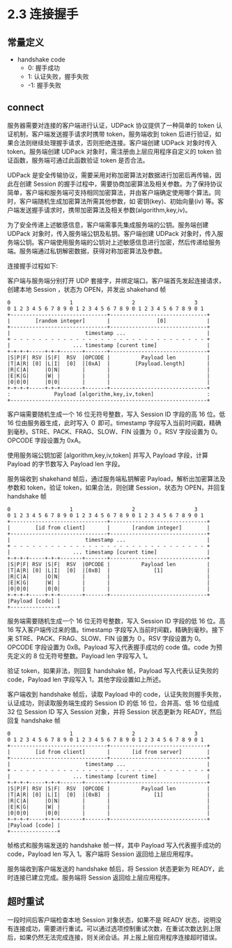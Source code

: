 # 2.3 连接握手

## 常量定义

* handshake code
    * 0: 握手成功
    * 1: 认证失败，握手失败
    * -1: 握手失败

## connect

  服务器需要对连接的客户端进行认证，UDPack 协议提供了一种简单的 token 认证机制，客户端发送握手请求时携带 token，服务端收到 token 后进行验证，如果合法则继续处理握手请求，否则拒绝连接。客户端创建 UDPack 对象时传入 token。服务端创建 UDPack 对象时，需注册由上层应用程序自定义的 token 验证函数，服务端可通过此函数验证 token 是否合法。

  UDPack 是安全传输协议，需要采用对称加密算法对数据进行加密后再传输，因此在创建 Session 的握手过程中，需要协商加密算法及相关参数。为了保持协议简单，客户端和服务端可支持相同加密算法，并由客户端确定使用哪个算法。同时，客户端随机生成加密算法所需其他参数，如 密钥(key)、初始向量(iv) 等。客户端发送握手请求时，携带加密算法及相关参数(algorithm,key,iv)。

  为了安全传递上述敏感信息，客户端需事先集成服务端的公钥。服务端创建 UDPack 对象时，传入服务端公钥及私钥。客户端创建 UDPack 对象时，传入服务端公钥。客户端使用服务端的公钥对上述敏感信息进行加密，然后传递给服务端。服务端通过私钥解密数据，获得对称加密算法及参数。

  连接握手过程如下:
  
  客户端与服务端分别打开 UDP 套接字，并绑定端口。客户端首先发起连接请求，创建本地 Session ，状态为 OPEN，并发出 shakehand 帧

  ```
  0                   1                   2                   3
  0 1 2 3 4 5 6 7 8 9 0 1 2 3 4 5 6 7 8 9 0 1 2 3 4 5 6 7 8 9 0 1
  +-------------------------------+-------------------------------+
  |        [random integer]       |               [0]             |
  +-------------------------------+-------------------------------+
  |                        timestamp ...                          |
  + - - - - - - - - - - - - - - - - - - - - - - - - - - - - - - - +
  |                    ... timestamp [curent time]                |
  +-+-+-+-----+-+-+-------+-------+-------------------------------+
  |S|P|F| RSV |S|F|  RSV  |OPCODE |          Payload len          |
  |T|A|R| [0] |L|I|  [0]  |[0xA]  |        [Payload.length]       |
  |R|C|A|     |O|N|       |       |                               |
  |E|K|G|     |W| |       |       |                               |
  |0|0|0|     |0|0|       |       |                               |
  +-+-+-+-----+-+-+-------+-------+-------------------------------+
  :              Payload [algorithm,key,iv,token]                 :
  +---------------------------------------------------------------+
  ```

  客户端需要随机生成一个 16 位无符号整数，写入 Session ID 字段的高 16 位。低 16 位由服务器生成，此时写入 ０ 即可。timestamp 字段写入当前时间戳，精确到毫秒。STRE、PACK、FRAG、SLOW、FIN 设置为 ０。RSV 字段设置为 0。OPCODE 字段设置为 0xA。

  使用服务端公钥加密 [algorithm,key,iv,token] 并写入 Payload 字段，计算 Payload 的字节数写入 Payload len 字段。

  服务端收到 shakehand 帧后，通过服务端私钥解密 Payload，解析出加密算法及参数和 token，验证 token，如果合法，则创建 Session，状态为 OPEN，并回复 handshake 帧

  ```
  0                   1                   2                   3
  0 1 2 3 4 5 6 7 8 9 0 1 2 3 4 5 6 7 8 9 0 1 2 3 4 5 6 7 8 9 0 1
  +-------------------------------+-------------------------------+
  |        [id from client]       |       [random integer]        |
  +-------------------------------+-------------------------------+
  |                        timestamp ...                          |
  + - - - - - - - - - - - - - - - - - - - - - - - - - - - - - - - +
  |                    ... timestamp [curent time]                |
  +-+-+-+-----+-+-+-------+-------+-------------------------------+
  |S|P|F| RSV |S|F|  RSV  |OPCODE |          Payload len          |
  |T|A|R| [0] |L|I|  [0]  |[0xB]  |              [1]              |
  |R|C|A|     |O|N|       |       |                               |
  |E|K|G|     |W| |       |       |                               |
  |0|0|0|     |0|0|       |       |                               |
  +-+-+-+-----+-+-+-------+-------+-------------------------------+
  |Payload [code] |
  +---------------+
  ```

  服务端需要随机生成一个 16 位无符号整数，写入 Session ID 字段的低 16 位。高 16 写入客户端传过来的值。timestamp 字段写入当前时间戳，精确到毫秒。接下来 STRE、PACK、FRAG、SLOW、FIN 设置为 ０。RSV 字段设置为 0。OPCODE 字段设置为 0xB。Payload 写入代表握手成功的 code 值。code 为预先定义的 8 位无符号整数。Payload len 字段写入 1。

  验证 token，如果非法，则回复 handshake 帧，Payload 写入代表认证失败的 code，Payload len 字段写入 1，其他字段设置如上所述。

  客户端收到 handshake 帧后，读取 Payload 中的 code，认证失败则握手失败，认证成功，则读取服务端生成的 Session ID 的低 16 位，合并高、低 16 位组成 32 位 Session ID 写入 Session 对象，并将 Session 状态更新为 READY，然后回复 handshake 帧

  ```
  0                   1                   2                   3
  0 1 2 3 4 5 6 7 8 9 0 1 2 3 4 5 6 7 8 9 0 1 2 3 4 5 6 7 8 9 0 1
  +-------------------------------+-------------------------------+
  |        [id from client]       |       [id from server]        |
  +-------------------------------+-------------------------------+
  |                        timestamp ...                          |
  + - - - - - - - - - - - - - - - - - - - - - - - - - - - - - - - +
  |                    ... timestamp [curent time]                |
  +-+-+-+-----+-+-+-------+-------+-------------------------------+
  |S|P|F| RSV |S|F|  RSV  |OPCODE |          Payload len          |
  |T|A|R| [0] |L|I|  [0]  |[0xB]  |              [1]              |
  |R|C|A|     |O|N|       |       |                               |
  |E|K|G|     |W| |       |       |                               |
  |0|0|0|     |0|0|       |       |                               |
  +-+-+-+-----+-+-+-------+-------+-------------------------------+
  |Payload [code] |
  +---------------+
  ```

  帧格式和服务端发送的 handshake 帧一样，其中 Payload 写入代表握手成功的 code，Payload len 写入 1。客户端将 Session 返回给上层应用程序。

  服务端收到客户端发送的 handshake 帧后，将 Session 状态更新为 READY，此时连接已建立完成。服务端将 Session 返回给上层应用程序。

## 超时重试

  一段时间后客户端检查本地 Session 对象状态，如果不是 READY 状态，说明没有连接成功，需要进行重试。可以通过选项控制重试次数，在重试次数达到上限后，如果仍然无法完成连接，则关闭会话。并上报上层应用程序连接超时错误。